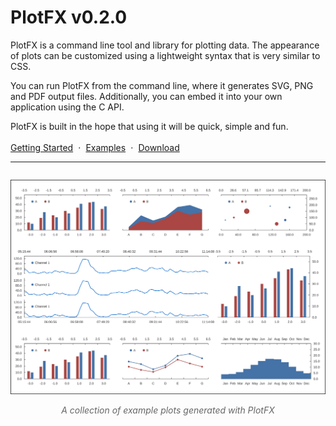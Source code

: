 # PlotFX v0.2.0

PlotFX is a command line tool and library for plotting data. The appearance of
plots can be customized using a lightweight syntax that is very similar to CSS.

You can run PlotFX from the command line, where it generates SVG, PNG and PDF output
files. Additionally, you can embed it into your own application using the C API.

PlotFX is built in the hope that using it will be quick, simple and fun.

<div style="margin-top: 1.2em;">
  <a href="/documentation/getting_started" style="">Getting Started</a>
  <span style="margin: 0 .3em">·</span>
  <a href="/examples">Examples</a>
  <span style="margin: 0 .3em">·</span>
  <a href="/download">Download</a>
</div>

---

<p align="center">
  <img src="/examples/other/demo.svg" style="margin-top: 1em; margin-bottom: 1em;">
  <span style="font-style: italic; color: #666;">A collection of example plots generated with PlotFX</span>
</p>



